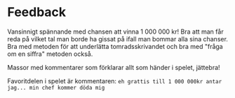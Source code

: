 ﻿#  Feedback

Vansinnigt spännande med chansen att vinna 1 000 000 kr!
Bra att man får reda på vilket tal man borde ha gissat på ifall man bommar alla sina chanser. Bra med metoden för att underlätta tomradsskrivandet och bra med "fråga om en siffra" metoden också.

Massor med kommentarer som förklarar allt som händer i spelet, jättebra!

Favoritdelen i spelet är kommentaren: 
```eh grattis till 1 000 000kr antar jag... min chef kommer döda mig```

